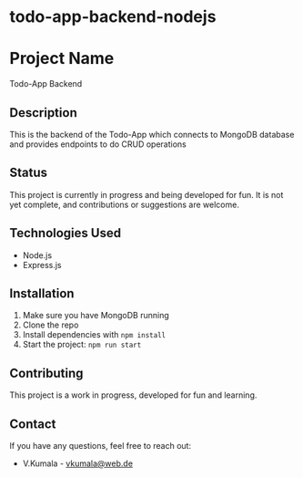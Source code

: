 # todo-app-backend-nodejs

# Project Name

Todo-App Backend

## Description

This is the backend of the Todo-App which connects to MongoDB database and provides endpoints to do CRUD operations

## Status

This project is currently in progress and being developed for fun. It is not yet complete, and contributions or suggestions are welcome.

## Technologies Used

- Node.js
- Express.js

## Installation

1. Make sure you have MongoDB running
2. Clone the repo
3. Install dependencies with `npm install`
4. Start the project: `npm run start`

## Contributing

This project is a work in progress, developed for fun and learning.

## Contact

If you have any questions, feel free to reach out:

- V.Kumala - [vkumala@web.de](vkumala@web.de)
